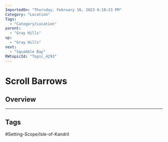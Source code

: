 ```yaml
---
ImportedOn: "Thursday, February 16, 2023 6:10:23 PM"
Category: "Location"
Tags:
  - "Category/Location"
parent:
  - "Gray Hills"
up:
  - "Gray Hills"
next:
  - "Squabble Bay"
RWtopicId: "Topic_4293"
---
```

# Scroll Barrows
## Overview

---
## Tags
#Setting-Scope/Isle-of-Kandril

